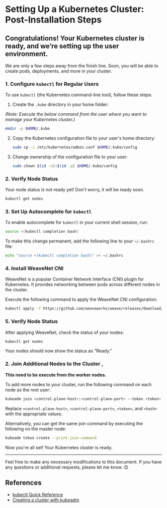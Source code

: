 # Setting Up a Kubernetes Cluster: Post-Installation Steps

## Congratulations! Your Kubernetes cluster is ready, and we’re setting up the user environment.

We are only a few steps away from the finish line. Soon, you will be able to create pods, deployments, and more in your cluster.

### 1. Configure `kubectl` for Regular Users

To use `kubectl` (the Kubernetes command-line tool), follow these steps:

1. Create the `.kube` directory in your home folder:

*(Note: Execute the below command from the user where you want to manage your Kubernetes cluster.)*
   ```bash
   mkdir -p $HOME/.kube
   ```

2. Copy the Kubernetes configuration file to your user's home directory:
   ```bash
   sudo cp -i /etc/kubernetes/admin.conf $HOME/.kube/config
   ```

3. Change ownership of the configuration file to your user:
   ```bash
   sudo chown $(id -u):$(id -g) $HOME/.kube/config
   ```
### 2. Verify Node Status

Your node status is not ready yet! Don't worry, it will be ready soon.
```bash
kubectl get nodes
```

### 3. Set Up Autocomplete for `kubectl`

To enable autocomplete for `kubectl` in your current shell session, run:
```bash
source <(kubectl completion bash)
```

To make this change permanent, add the following line to your `~/.bashrc` file:
```bash
echo "source <(kubectl completion bash)" >> ~/.bashrc
```

### 4. Install WeaveNet CNI

WeaveNet is a popular Container Network Interface (CNI) plugin for Kubernetes. It provides networking between pods across different nodes in the cluster.

Execute the following command to apply the WeaveNet CNI configuration:
```bash
kubectl apply -f https://github.com/weaveworks/weave/releases/download/v2.8.1/weave-daemonset-k8s.yaml
```

### 5. Verify Node Status

After applying WeaveNet, check the status of your nodes:
```bash
kubectl get nodes
```
Your nodes should now show the status as "Ready."


### 2. Join Additional Nodes to the Cluster , 

**This need to be execute from the worker nodes.**

To add more nodes to your cluster, run the following command on each node as the root user:
```bash
kubeadm join <control-plane-host>:<control-plane-port> --token <token> --discovery-token-ca-cert-hash sha256:<hash>
```
Replace `<control-plane-host>`, `<control-plane-port>`, `<token>`, and `<hash>` with the appropriate values.

Alternatively, you can get the same join command by executing the following on the master node:
```bash
kubeadm token create --print-join-command
```


Now you're all set! Your Kubernetes cluster is ready. 

---

Feel free to make any necessary modifications to this document. If you have any questions or additional requests, please let me know. 😊

## References
- [kubectl Quick Reference](https://kubernetes.io/docs/reference/kubectl/quick-reference/#bash)
- [Creating a cluster with kubeadm](https://kubernetes.io/docs/setup/production-environment/tools/kubeadm/create-cluster-kubeadm/)